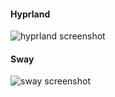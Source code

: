 #### Hyprland
![hyprland screenshot](https://github.com/aki-masaki/dotfiles/assets/53402797/82243c42-1201-4794-bd60-d4df892bc2ba)

#### Sway
![sway screenshot](https://github.com/aki-masaki/dotfiles/assets/53402797/aacc97f9-931f-4e19-9f43-e5cef781c588)
